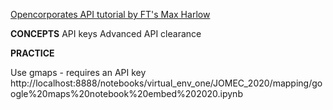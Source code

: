 

[Opencorporates API tutorial by FT's Max Harlow](https://github.com/maxharlow/tutorials/tree/master/fetch-and-enrich-data-with-apis)


**CONCEPTS**
API keys
Advanced API clearance

**PRACTICE**

Use gmaps - requires an API key
http://localhost:8888/notebooks/virtual_env_one/JOMEC_2020/mapping/google%20maps%20notebook%20embed%202020.ipynb
